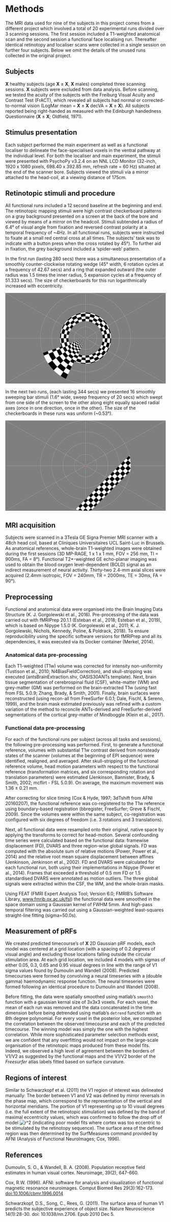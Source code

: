 
# Methods

The MRI data used for nine of the subjects in this project comes from a
different project which involved a total of 20 experimental runs divided
over 3 scanning sessions. The first session included a T1-weighted
anatomical scan and the second session a functional face localising run.
Thereafter identical retinotopy and localiser scans were collected in a
single session on further four subjects. Below we omit the details of
the unused runs collected in the original project.

## Subjects

**X** healthy subjects (age **X** ± **X**, **X** males) completed three
scanning sessions. **X** subjects were excluded from data analysis.
Before scanning, we tested the acuity of the subjects with the Freiburg
Visual Acuity and Contrast Test (FrACT), which revealed all subjects had
normal or corrected-to-normal vision (LogMar mean = **X** ± **X** decVA
= **X** ± **X**). All subjects reported being right-handed as measured
with the Edinburgh handedness Questionnaire (**X** ± **X**; Oldfield,
1971).

## Stimulus presentation

Each subject performed the main experiment as well as a functional
localiser to delineate the face-specialised voxels in the ventral
pathway at the individual level. For both the localiser and main
experiment, the stimuli were presented with PsychoPy v3.2.4 on an NNL
LCD Monitor (32-inch, 1920 x 1080 pixels, 698.40 x 392.85 mm, refresh
rate = 60 Hz) situated at the end of the scanner bore. Subjects viewed
the stimuli via a mirror attached to the head-coil, at a viewing
distance of 175cm.

## Retinotopic stimuli and procedure

All functional runs included a 12 second baseline at the beginning and
end. The retinotopic mapping stimuli were high contrast checkerboard
patterns on a gray background presented on a screen at the back of the
bore and viewed by means of a mirror on the headcoil. Stimuli subtended
a radius of 6.4° of visual angle from fixation and reversed contrast
polarity at a temporal frequency of \~4Hz. In all functional runs,
subjects were instructed to fixate at a small red central cross at all
times. The subjects’ task was to indicate with a button press when the
cross rotated by 45°). To further aid in fixation, the grey background
included a ‘spider-web’ pattern.

In the first run (lasting 280 secs) there was a simultaneous
presentation of a smoothly counter-clockwise rotating wedge (45° width,
6 rotation cycles at a frequency of 42.67 secs) and a ring that expanded
outward (the outer radius was 1.5 times the inner radius, 5 expansion
cycles at a frequency of 51.333 secs). The size of checkerboards for
this run logarithmically increased with eccentricity.

![](https://raw.githubusercontent.com/Goffaux-Lab/psychopy-retinotopy/master/images/pa_ecc_ex.png)

In the next two runs, (each lasting 344 secs) we presented 16 smoothly
sweeping bar stimuli (1.6° wide, sweep frequency of 20 secs) which swept
from one side of the screen to the other along eight equally spaced
radial axes (once in one direction, once in the other). The size of the
checkerboards in these runs was uniform (\~0.53°).

![](https://raw.githubusercontent.com/Goffaux-Lab/psychopy-retinotopy/master/images/bar_ex.png)

## MRI acquisition

Subjects were scanned in a 3Tesla GE Signa Premier MRI scanner with a
48ch head coil, based at Cliniques Universitaires UCL Saint-Luc in
Brussels. As anatomical references, whole-brain T1-weighted images were
obtained during the first sessions (3D MP-RAGE, 1 x 1 x 1 mm, FOV = 256
mm, TI = 900ms, FA = 8°). Functional T2\*-weighted GE echo-planar
imaging was used to obtain the blood oxygen level-dependent (BOLD)
signal as an indirect measurement of neural activity. Thirty-two 2.4-mm
axial slices were acquired (2.4mm isotropic, FOV = 240mm, TR = 2000ms,
TE = 30ms, FA = 90°).

## Preprocessing

Functional and anatomical data were organised into the Brain Imaging
Data Structure (K. J. Gorgolewski et al., 2016). Pre-processing of the
data was carried out with fMRIPrep 20.1.1 (Esteban et al., 2018; Esteban
et al., 2019), which is based on Nipype 1.5.0 (K. Gorgolewski et al.,
2011; K. J. Gorgolewski, Nichols, Kennedy, Poline, & Poldrack, 2018). To
ensure reproducibility using the specific software versions for fMRIPrep
and all its dependencies, it was executed via its Docker container
(Merkel, 2014).

### Anatomical data pre-processing

Each T1-weighted (T1w) volume was corrected for intensity non-uniformity
(Tustison et al., 2010; N4BiasFieldCorrection), and skull-stripping was
executed (antsBrainExtraction.shv, OASIS30ANTs template). Next, brain
tissue segmentation of cerebrospinal fluid (CSF), white-matter (WM) and
grey-matter (GM) was performed on the brain-extracted T1w (using fast
from FSL 5.0.9; Zhang, Brady, & Smith, 2001). Finally, brain surfaces
were reconstructed (using recon-all from FreeSurfer 6.0.1; Dale, Fischl,
& Sereno, 1999), and the brain mask estimated previously was refined
with a custom variation of the method to reconcile ANTs-derived and
FreeSurfer-derived segmentations of the cortical grey-matter of
Mindboggle (Klein et al., 2017).

### Functional data pre-processing

For each of the functional runs per subject (across all tasks and
sessions), the following pre-processing was performed. First, to
generate a functional reference, volumes with substantial T1w contrast
derived from nonsteady states of the scanner (volumes at the beginning
of EPI sequence) were identified, realigned, and averaged. After
skull-stripping of the functional reference volume, head motion
parameters with respect to the functional reference (transformation
matrices, and six corresponding rotation and translation parameters)
were estimated (Jenkinson, Bannister, Brady, & Smith, 2002; mcflirt -
FSL 5.0.9). On average, the maximum movement was 1.36 ± 0.21 mm.

After correcting for slice timing (Cox & Hyde, 1997; 3dTshift from AFNI
20160207), the functional reference was co-registered to the T1w
reference using boundary-based registration (bbregister, FreeSurfer;
Greve & Fischl, 2009). Since the volumes were within the same subject,
co-registration was configured with six degrees of freedom (i.e. 3
rotations and 3 translations).

Next, all functional data were resampled onto their original, native
space by applying the transforms to correct for head-motion. Several
confounding time series were calculated based on the functional data:
framewise displacement (FD), DVARS and three region-wise global signals.
FD was computed with the absolute sum of relative motions (Power, Power
et al., 2014) and the relative root mean square displacement between
affines (Jenkinson, Jenkinson et al., 2002). FD and DVARS were
calculated for each functional run, both using their implementations in
Nipype (Power et al., 2014). Frames that exceeded a threshold of 0.5 mm
FD or 1.5 standardised DVARS were annotated as motion outliers. The
three global signals were extracted within the CSF, the WM, and the
whole-brain masks.

Using FEAT (FMRI Expert Analysis Tool; Version 6.0; FMRIB’s Software
Library, www.fmrib.ox.ac.uk/fsl) the functional data were smoothed in
the space domain using a Gaussian kernel of FWHM 5mm. And high-pass
temporal filtering was carried out using a Gaussian-weighted
least-squares straight-line fitting (sigma=50.0s).

## Measurement of pRFs

We created predicted timecourse’s of **X** 2D Gaussian pRF models, each
model was centered at a grid location (with a spacing of 0.2 degrees of
visual angle) and excluding those locations falling outside the circular
stimulation area. At each grid location, we included 4 models with
sigmas of either 0.05, 0.3, 0.65 and 0.95 visual degrees in line with
the range of V1 sigma values found by Dumoulin and Wandell (2008).
Predicted timecourses were formed by convolving a neural timeseries with
a (double gamma) haemodynamic response function. The neural timeseries
were formed following an identical procedure to Dumoulin and Wandell
(2008).

Before fitting, the data were spatially smoothed using matlab’s
`smooth3` function with a gaussian kernal size of 3x3x3 voxels. For each
voxel, the mean of each run was removed and the data concatenated in the
time dimension before being detrended using matlab’s `detrend` function
with an 8th degree polynomial. For every voxel in the posterior lobe, we
computed the correlation between the observed timecourse and each of the
predicted timecourse. The winning model was simply the one with the
highest correlation. While more sophisticated parameter selection
methods exist, we are confident that any overfitting would not impact on
the large-scale organisation of the retinotopic maps produced from these
model fits. Indeed, we observed a high level of agreement between the
borders of V1/V2 as suggested by the functional maps and the V1/V2
border of the *Freesurfer* atlas labels fitted based on surface
curvature.

## Regions of interest

Similar to Schwarzkopf et al. (2011) the V1 region of interest was
delineated manually: The border between V1 and V2 was defined by mirror
reversals in the phase map, which correspond to the representation of
the vertical and horizontal meridians. The portion of V1 representing up
to 10 visual degrees (i.e. the full extent of the retinotopic
stimulation) was defined by the band of maximal eccentricity values,
which was confirmed to follow the drop off of model
![r^2](https://latex.codecogs.com/png.image?%5Cdpi%7B110%7D&space;%5Cbg_white&space;r%5E2 "r^2")
(indicating poor model fits where cortex was too eccentric to be
stimulated by the retinotopy sequence). The surface area of the defined
region was then determined by the SurfMeasures command provided by AFNI
(Analysis of Functional NeuroImages; Cox, 1996).

## References

Dumoulin, S. O., & Wandell, B. A. (2008). Population receptive field
estimates in human visual cortex. Neuroimage, 39(2), 647-660.

Cox, R.W. (1996). AFNI: software for analysis and visualization of
functional magnetic resonance neuroimages. Comput Biomed Res
29(3):162-173. <doi:10.1006/cbmr.1996.0014>

Schwarzkopf, D.S., Song, C., Rees, G. (2011). The surface area of human
V1 predicts the subjective experience of object size. Nature
Neuroscience 14(1):28-30. doi: 10.1038/nn.2706. Epub 2010 Dec 5.
